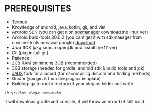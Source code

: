 # PREREQUISITES

- [Termux](https://github.com/termux/termux-app/releases)
- Knowledge of android, java, kotlin, git, and vim 
- Android SDK (you can get it on [sdkmanager](https://developer.android.com/studio/#downloads) download the linux ver)
- Android build-tools;30.0.2 (you cant get it with sdkmanager from cmdline-tools because google) [download](https://dl-ssl.google.com/android/repository/build-tools_r30.0.2-linux.zip)
- Java SDK (pkg search openjdk and install the 17 ver)
- Git (pkg install git)
- Patience
- 2GB RAM (minimum) 3GB (recommended)
- 3GB storage (needed for gradle, android sdk & build tools and jdk)
- [JADX](https://github.com/Juby210/jadx) fork for aliucord (for decompiling discord and finding methods)
- Gradle (you get it from the plugins template)
- Building: go to root directory of your plugins folder and write 
```
sh gradlew pluginname:make
```
it will download gradle and compile, it will throw an error but still build
